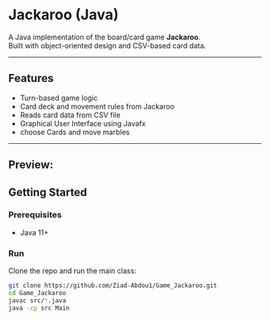 # Jackaroo (Java)

A Java implementation of the board/card game **Jackaroo**.  
Built with object-oriented design and CSV-based card data.

---

## Features
- Turn-based game logic  
- Card deck and movement rules from Jackaroo  
- Reads card data from CSV file  
- Graphical User Interface using Javafx
- choose Cards and move marbles

---

## Preview:



## Getting Started

### Prerequisites
- Java 11+  

### Run
Clone the repo and run the main class:

```bash
git clone https://github.com/Ziad-Abdou1/Game_Jackaroo.git
cd Game_Jackaroo
javac src/*.java
java -cp src Main
